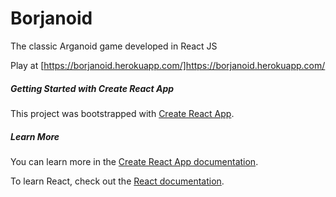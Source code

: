 # Borjanoid

The classic Arganoid game developed in React JS

Play at [https://borjanoid.herokuapp.com/]https://borjanoid.herokuapp.com/


##### Getting Started with Create React App

This project was bootstrapped with [Create React App](https://github.com/facebook/create-react-app).


##### Learn More

You can learn more in the [Create React App documentation](https://facebook.github.io/create-react-app/docs/getting-started).

To learn React, check out the [React documentation](https://reactjs.org/).
